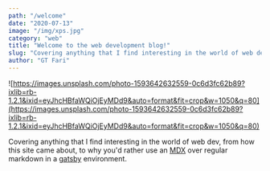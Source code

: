 ```yaml
---
path: "/welcome"
date: "2020-07-13"
image: "/img/xps.jpg"
category: "web"
title: "Welcome to the web development blog!"
slug: "Covering anything that I find interesting in the world of web dev"
author: "GT Fari"
---
```


![https://images.unsplash.com/photo-1593642632559-0c6d3fc62b89?ixlib=rb-1.2.1&ixid=eyJhcHBfaWQiOjEyMDd9&auto=format&fit=crop&w=1050&q=80](https://images.unsplash.com/photo-1593642632559-0c6d3fc62b89?ixlib=rb-1.2.1&ixid=eyJhcHBfaWQiOjEyMDd9&auto=format&fit=crop&w=1050&q=80)

Covering anything that I find interesting in the world of web dev, from how this site came about, to why you'd rather use an [MDX](https://www.gatsbyjs.org/packages/gatsby-plugin-mdx/#why-mdx) over regular markdown in a [gatsby](https://www.gatsbyjs.org/) environment.
